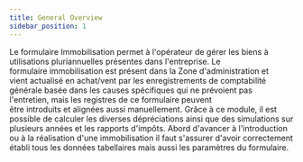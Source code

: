 ```yaml
---
title: General Overview
sidebar_position: 1
---
```


Le formulaire Immobilisation permet à l'opérateur de gérer les biens à utilisations pluriannuelles présentes dans l'entreprise. Le formulaire immobilisation est présent dans la Zone d'administration et vient actualisé en achat/vent par les enregistrements de comptabilité générale basée dans les causes spécifiques qui ne prévoient pas l'entretien, mais les registres de ce formulaire peuvent être introduits et alignées aussi manuellement. Grâce à ce module, il est possible de calculer les diverses dépréciations ainsi que des simulations sur plusieurs années et les rapports d'impôts. Abord d'avancer à l'introduction ou à la réalisation d'une immobilisation il faut s'assurer d'avoir correctement établi tous les données tabellaires mais aussi les paramètres du formulaire.






